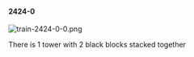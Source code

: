 #### 2424-0
![train-2424-0-0.png](https://github.com/lil-lab/nlvr/raw/master/nlvr/train/images/16/train-2424-0-0.png "train-2424-0-0.png")

There is 1 tower with 2 black blocks stacked together